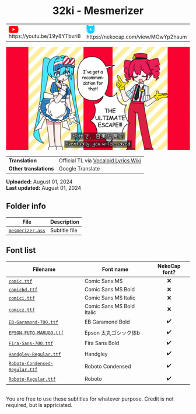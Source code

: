 
<h1 align='center'>32ki - Mesmerizer</h1>

<table align='center'>
    <tr>
        <td> <img src='../.img/youtube.svg' alt='YouTube' width=27 align='center'> &nbsp https://youtu.be/19y8YTbvri8 </td>
        <td> <img src='../.img/nekocap.svg' alt='NekoCap' width=23 align='center'> &nbsp https://nekocap.com/view/MOwYp2haum </td>
    </tr>
</table>

[![](./preview.webp)](https://www.youtube.com/watch?v=19y8YTbvri8&nekocap=MOwYp2haum)

<table align='center'>
    <tr>
        <!-- Translation -->
        <td><b>Translation</b></td>
        <!--  Official TL via [Vocaloid Lyrics Wiki](https://vocaloidlyrics.fandom.com/wiki/%E3%83%A1%E3%82%BA%E3%83%9E%E3%83%A9%E3%82%A4%E3%82%B6%E3%83%BC_(Mesmerizer)) -->
        <td>Official TL via <a href="https://vocaloidlyrics.fandom.com/wiki/%E3%83%A1%E3%82%BA%E3%83%9E%E3%83%A9%E3%82%A4%E3%82%B6%E3%83%BC_(Mesmerizer)">Vocaloid Lyrics Wiki</a></td>
    </tr>
    <tr>
        <!-- Other translations -->
        <td><b>Other translations</b></td>
        <!--  Google Translate -->
        <td>Google Translate</td>
    </tr>
</table>

**Uploaded:** August 01, 2024  
**Last updated:** August 01, 2024

<!-- Description goes here -->

## Folder info

| File | Description |
| ---- | ----------- |
[`mesmerizer.ass`](mesmerizer.ass) | Subtitle file |

## Font list

| Filename | Font name | NekoCap font? |
| ---- | ---- | :--: |
 [`comic.ttf`](./fonts/comic.ttf) | Comic Sans MS | ❌ |
 [`comicbd.ttf`](./fonts/comicbd.ttf) | Comic Sans MS Bold | ❌ |
 [`comici.ttf`](./fonts/comici.ttf) | Comic Sans MS Italic | ❌ |
 [`comicz.ttf`](./fonts/comicz.ttf) | Comic Sans MS Bold Italic | ❌ |
 [`EB-Garamond-700.ttf`](https://github.com/abrokecube/subtitles-fonts/tree/main/NekoCap%20fonts/EB-Garamond-700.ttf) | EB Garamond Bold | ✔️ |
 [`EPSON-FUTO-MARUGO.ttf`](https://github.com/abrokecube/subtitles-fonts/blob/main/NekoCap%20fonts/EPSON-FUTO-MARUGO.ttf) | Epson 太丸ゴシック体b | ✔️ |
 [`Fira-Sans-700.ttf`](https://github.com/abrokecube/subtitles-fonts/tree/main/NekoCap%20fonts/Fira-Sans-700.ttf) | Fira Sans Bold | ✔️ |
 [`Handgley-Regular.ttf`](https://github.com/abrokecube/subtitles-fonts/tree/main/NekoCap%20fonts/Handgley-Regular.ttf) | Handgley | ✔️ |
 [`Roboto-Condensed-Regular.ttf`](https://github.com/abrokecube/subtitles-fonts/tree/main/NekoCap%20fonts/Roboto-Condensed-Regular.ttf) | Roboto Condensed | ✔️ |
 [`Roboto-Regular.ttf`](https://github.com/abrokecube/subtitles-fonts/tree/main/NekoCap%20fonts/Roboto-Regular.ttf) | Roboto | ✔️ |

<!-- Permissions -->
## 
You are free to use these subtitles for whatever purpose. Credit is not required, but is appriciated.
